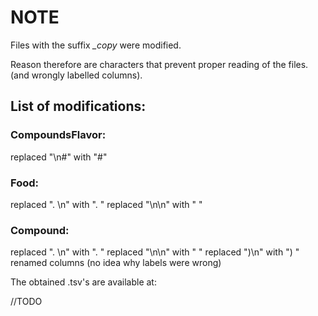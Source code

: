 # NOTE

Files with the suffix _\_copy_ were modified.

Reason therefore are characters that prevent proper reading of the files. (and wrongly labelled columns).

## List of modifications:

### CompoundsFlavor:

replaced "\n#" with "#"

### Food:

replaced ". \n" with ". "
replaced "\n\n" with " "

### Compound:

replaced ". \n" with ". "
replaced "\n\n" with " "
replaced "\)\n" with ") "
renamed columns (no idea why labels were wrong)

The obtained .tsv's are available at:

//TODO